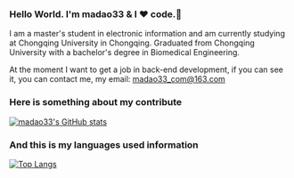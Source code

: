### Hello World. I'm madao33 & I ❤️ code.👋

I am a master's student in electronic information and am currently studying at Chongqing University in Chongqing. Graduated from Chongqing University with a bachelor's degree in Biomedical Engineering.

At the moment I want to get a job in back-end development, if you can see it, you can contact me, my email: <madao33_com@163.com>

### Here is something about my contribute

[![madao33's GitHub stats](https://github-readme-stats.vercel.app/api?username=madao33)](https://github.com/anuraghazra/github-readme-stats)

### And this is my languages used information

[![Top Langs](https://github-readme-stats.vercel.app/api/top-langs/?username=madao33&layout=compact)](https://github.com/anuraghazra/github-readme-stats)
